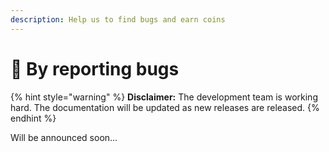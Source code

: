 ```yaml
---
description: Help us to find bugs and earn coins
---
```


# 🐞 By reporting bugs

{% hint style="warning" %}
**Disclaimer:** The development team is working hard. The documentation will be updated as new releases are released.
{% endhint %}

Will be announced soon...
